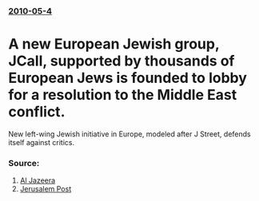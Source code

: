 ### [2010-05-4](/news/2010/05/4/index.md)

# A new European Jewish group, JCall, supported by thousands of European Jews is founded to lobby for a resolution to the Middle East conflict.

New left-wing Jewish initiative in Europe, modeled after J Street, defends itself against critics.


### Source:

1. [Al Jazeera](http://english.aljazeera.net/news/europe/2010/05/201053185915716997.html)
2. [Jerusalem Post](http://www.jpost.com/JewishWorld/JewishNews/Article.aspx?id=174623)
